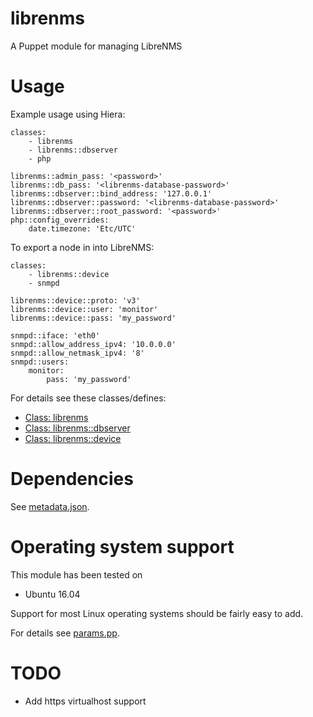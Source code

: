 # librenms

A Puppet module for managing LibreNMS

# Usage

Example usage using Hiera:

    classes:
        - librenms
        - librenms::dbserver
        - php
    
    librenms::admin_pass: '<password>'
    librenms::db_pass: '<librenms-database-password>'
    librenms::dbserver::bind_address: '127.0.0.1'
    librenms::dbserver::password: '<librenms-database-password>'
    librenms::dbserver::root_password: '<password>'
    php::config_overrides:
        date.timezone: 'Etc/UTC'

To export a node in into LibreNMS:

    classes:
        - librenms::device
        - snmpd
    
    librenms::device::proto: 'v3'
    librenms::device::user: 'monitor'
    librenms::device::pass: 'my_password'
    
    snmpd::iface: 'eth0'
    snmpd::allow_address_ipv4: '10.0.0.0'
    snmpd::allow_netmask_ipv4: '8'
    snmpd::users:
        monitor:
            pass: 'my_password'

For details see these classes/defines:

* [Class: librenms](manifests/init.pp)
* [Class: librenms::dbserver](manifests/dbserver.pp)
* [Class: librenms::device](manifests/device.pp)

# Dependencies

See [metadata.json](metadata.json).

# Operating system support

This module has been tested on

* Ubuntu 16.04

Support for most Linux operating systems should be fairly easy to add.

For details see [params.pp](manifests/params.pp).

# TODO

- Add https virtualhost support

